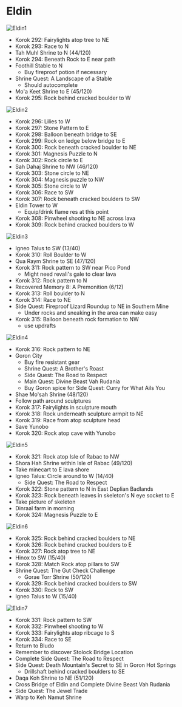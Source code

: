 # Eldin

![Eldin1](images/Eldin1.PNG)

* Korok 292: Fairylights atop tree to NE
* Korok 293: Race to N
* Tah Muhl Shrine to N (44/120)
* Korok 294: Beneath Rock to E near path
* Foothill Stable to N
  * Buy fireproof potion if necessary
* Shrine Quest: A Landscape of a Stable
  * Should autocomplete
* Mo'a Keet Shrine to E (45/120)
* Korok 295: Rock behind cracked boulder to W

![Eldin2](images/Eldin2.PNG)

* Korok 296: Lilies to W
* Korok 297: Stone Pattern to E
* Korok 298: Balloon beneath bridge to SE
* Korok 299: Rock on ledge below bridge to E
* Korok 300: Rock beneath cracked boulder to NE
* Korok 301: Magnesis Puzzle to N
* Korok 302: Rock circle to E
* Sah Dahaj Shrine to NW (46/120)
* Korok 303: Stone circle to NE
* Korok 304: Magnesis puzzle to NW
* Korok 305: Stone circle to W
* Korok 306: Race to SW
* Korok 307: Rock beneath cracked boulders to SW
* Eldin Tower to W
  * Equip/drink flame res at this point
* Korok 308: Pinwheel shooting to NE across lava
* Korok 309: Rock behind cracked boulders to W

![Eldin3](images/Eldin3.PNG)

* Igneo Talus to SW (13/40)
* Korok 310: Roll Boulder to W
* Qua Raym Shrine to SE (47/120)
* Korok 311: Rock pattern to SW near Pico Pond
  * Might need revali's gale to clear lava
* Korok 312: Rock pattern to N
* Recovered Memory 8: A Premonition (6/12)
* Korok 313: Roll boulder to N
* Korok 314: Race to NE
* Side Quest: Fireproof Lizard Roundup to NE in Southern Mine
  * Under rocks and sneaking in the area can make easy
* Korok 315: Balloon beneath rock formation to NW
  * use updrafts

![Eldin4](images/Eldin4.PNG)

* Korok 316: Rock pattern to NE
* Goron City
  * Buy fire resistant gear
  * Shrine Quest: A Brother's Roast
  * Side Quest: The Road to Respect
  * Main Quest: Divine Beast Vah Rudania
  * Buy Goron spice for Side Quest: Curry for What Ails You
* Shae Mo'sah Shrine (48/120)
* Follow path around sculptures
* Korok 317: Fairylights in sculpture mouth
* Korok 318: Rock underneath sculpture armpit to NE
* Korok 319: Race from atop sculpture head
* Save Yunobo
* Korok 320: Rock atop cave with Yunobo

![Eldin5](images/Eldin5.PNG)

* Korok 321: Rock atop Isle of Rabac to NW
* Shora Hah Shrine within Isle of Rabac (49/120)
* Take minecart to E lava shore
* Igneo Talus: Circle around to W (14/40)
  * Side Quest: The Road to Respect
* Korok 322: Stone pattern to N in East Deplian Badlands
* Korok 323: Rock beneath leaves in skeleton's N eye socket to E
* Take picture of skeleton
* Dinraal farm in morning
* Korok 324: Magnesis Puzzle to E

![Eldin6](images/Eldin6.PNG)

* Korok 325: Rock behind cracked boulders to NE
* Korok 326: Rock behind cracked boulders to E
* Korok 327: Rock atop tree to NE
* Hinox to SW (15/40)
* Korok 328: Match Rock atop pillars to SW
* Shrine Quest: The Gut Check Challenge
  * Gorae Torr Shrine (50/120)
* Korok 329: Rock behind cracked boulders to SW
* Korok 330: Rock to SW
* Igneo Talus to W (15/40)

![Eldin7](images/Eldin7.PNG)

* Korok 331: Rock pattern to SW
* Korok 332: Pinwheel shooting to W
* Korok 333: Fairylights atop ribcage to S
* Korok 334: Race to SE
* Return to Bludo
* Remember to discover Stolock Bridge Location
* Complete Side Quest: The Road to Respect
* Side Quest: Death Mountain's Secret to SE in Goron Hot Springs
  * Drillshaft behind cracked boulders to SE
* Daqa Koh Shrine to NE (51/120)
* Cross Bridge of Eldin and Complete Divine Beast Vah Rudania
* Side Quest: The Jewel Trade
* Warp to Keh Namut Shrine

